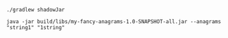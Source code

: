 `./gradlew shadowJar`

`java -jar build/libs/my-fancy-anagrams-1.0-SNAPSHOT-all.jar --anagrams "string1" "1string"`